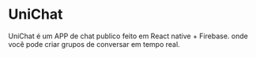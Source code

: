 # UniChat
UniChat é um APP de chat publico feito em React native + Firebase. onde você pode criar grupos de conversar em tempo real.
